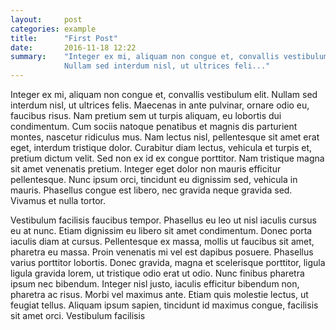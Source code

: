 ```yaml
---
layout:     post
categories: example
title:      "First Post"
date:       2016-11-18 12:22
summary:    "Integer ex mi, aliquam non congue et, convallis vestibulum elit.
            Nullam sed interdum nisl, ut ultrices feli..."
---
```

Integer ex mi, aliquam non congue et, convallis vestibulum elit. Nullam sed interdum nisl, ut ultrices felis. 
Maecenas in ante pulvinar, ornare odio eu, faucibus risus. Nam pretium sem ut turpis aliquam, eu lobortis dui
condimentum. Cum sociis natoque penatibus et magnis dis parturient montes, nascetur ridiculus mus. Nam lectus nisl, 
pellentesque sit amet erat eget, interdum tristique dolor. Curabitur diam lectus, vehicula et turpis et, pretium dictum velit. 
Sed non ex id ex congue porttitor. Nam tristique magna sit amet venenatis pretium. Integer eget dolor non mauris efficitur pellentesque. 
Nunc ipsum orci, tincidunt eu dignissim sed, vehicula in mauris. Phasellus congue est libero, nec gravida neque gravida sed.
Vivamus et nulla tortor.

Vestibulum facilisis faucibus tempor. Phasellus eu leo ut nisl iaculis cursus eu at nunc. Etiam dignissim eu libero sit
amet condimentum. Donec porta iaculis diam at cursus. Pellentesque ex massa, mollis ut faucibus sit amet, pharetra eu massa. 
Proin venenatis mi vel est dapibus posuere. Phasellus varius porttitor lobortis. Donec gravida, magna et 
scelerisque porttitor, ligula ligula gravida lorem, ut tristique odio erat ut odio. Nunc finibus pharetra 
ipsum nec bibendum. Integer nisl justo, iaculis efficitur bibendum non, pharetra ac risus. Morbi vel maximus ante. 
Etiam quis molestie lectus, ut feugiat tellus. Aliquam ipsum sapien, tincidunt id maximus congue, 
facilisis sit amet orci.
Vestibulum facilisis
    

    
